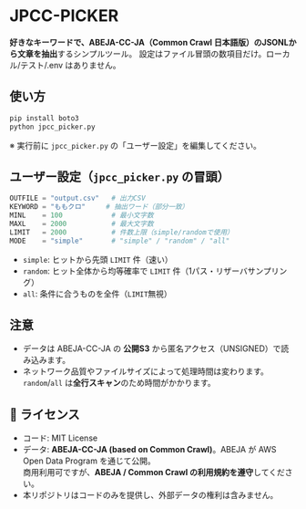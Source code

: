 # JPCC-PICKER

**好きなキーワードで、ABEJA-CC-JA（Common Crawl 日本語版）のJSONLから文章を抽出**するシンプルツール。
設定はファイル冒頭の数項目だけ。ローカル/テスト/.env はありません。

## 使い方
```bash
pip install boto3
python jpcc_picker.py
```
※ 実行前に `jpcc_picker.py` の「ユーザー設定」を編集してください。

## ユーザー設定（`jpcc_picker.py` の冒頭）
```python
OUTFILE = "output.csv"   # 出力CSV
KEYWORD = "ももクロ"     # 抽出ワード（部分一致）
MINL    = 100            # 最小文字数
MAXL    = 2000           # 最大文字数
LIMIT   = 2000           # 件数上限（simple/randomで使用）
MODE    = "simple"       # "simple" / "random" / "all"
```

- `simple`: ヒットから先頭 `LIMIT` 件（速い）
- `random`: ヒット全体から均等確率で `LIMIT` 件（1パス・リザーバサンプリング）
- `all`: 条件に合うものを全件（`LIMIT`無視）

## 注意
- データは ABEJA-CC-JA の **公開S3** から匿名アクセス（UNSIGNED）で読み込みます。
- ネットワーク品質やファイルサイズによって処理時間は変わります。`random`/`all` は**全行スキャン**のため時間がかかります。

## 📜 ライセンス
- コード: MIT License
- データ: **ABEJA-CC-JA (based on Common Crawl)**。ABEJA が AWS Open Data Program を通じて公開。  
  商用利用可ですが、**ABEJA / Common Crawl の利用規約を遵守**してください。
- 本リポジトリはコードのみを提供し、外部データの権利は含みません。
